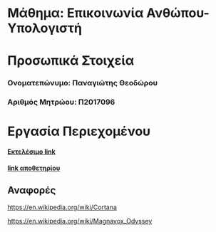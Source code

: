 # Μάθημα: Επικοινωνία Ανθώπου-Υπολογιστή

# Προσωπικά Στοιχεία

### Ονοματεπώνυμο: Παναγιώτης Θεοδώρου
### Αριθμός Μητρώου: Π2017096

# Εργασία Περιεχομένου


  #### [Εκτελέσιμο link](https://panagiotisth.github.io/gr/)
  #### [link αποθετηρίου](https://github.com/panagiotisth/gr)
  ## Αναφορές
  
  https://en.wikipedia.org/wiki/Cortana
  
  https://en.wikipedia.org/wiki/Magnavox_Odyssey
  
  
  
